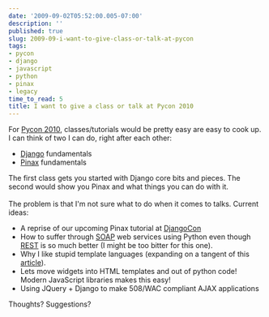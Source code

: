 ```yaml
---
date: '2009-09-02T05:52:00.005-07:00'
description: ''
published: true
slug: 2009-09-i-want-to-give-class-or-talk-at-pycon
tags:
- pycon
- django
- javascript
- python
- pinax
- legacy
time_to_read: 5
title: I want to give a class or talk at Pycon 2010
---
```


For <a href="http://us.pycon.org/2010/about/">Pycon 2010</a>, classes/tutorials would be pretty easy are easy to cook up. I can think of two I can do, right after each other:<br /><ul><li><a href="http://djangoproject.com">Django</a> fundamentals</li><li><a href="http://pinaxproject.com">Pinax</a> fundamentals</li></ul>The first class gets you started with Django core bits and pieces. The second would show you Pinax and what things you can do with it.<br /><br />The problem is that I'm not sure what to do when it comes to talks. Current ideas:<br /><ul><li>A reprise of our upcoming Pinax tutorial at <a href="http://djangocon.org">DjangoCon</a><br /></li><li>How to suffer through <a href="http://en.wikipedia.org/wiki/Vomiting">SOAP</a> web services using Python even though <a href="http://en.wikipedia.org/wiki/REST">REST</a> is so much better (I might be too bitter for this one).<br /></li><li>Why I like stupid template languages (expanding on a tangent of this <a href="http://pydanny.blogspot.com/2009/04/what-i-would-change-in-plone-templates.html">article</a>).</li><li>Lets move widgets into HTML templates and out of python code! Modern JavaScript libraries makes this easy!<br /></li><li>Using JQuery + Django to make 508/WAC compliant AJAX applications</li></ul>Thoughts? Suggestions?